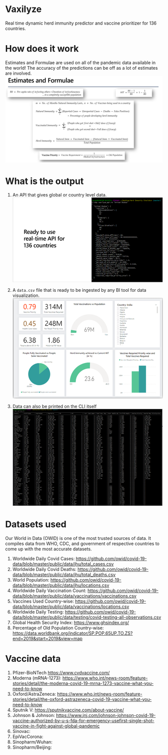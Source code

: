 # Vaxilyze

Real time dynamic herd immunity predictor and vaccine prioritizer for 136 countries.

# How does it work
Estimates and Formulae are used on all of the pandemic data available in the world!
The accuracy of the predictions can be off as a lot of estimates are involved.
![Estimates and Formulae](https://github.com/Rajanpandey/HerdImmunitySimulator-N-VaccinePrioritizer/blob/master/img/estimates-and-formulae.PNG?raw=true)


# What is the output
1. An API that gives global or country level data.
![API for 136 countries](https://github.com/Rajanpandey/HerdImmunitySimulator-N-VaccinePrioritizer/blob/master/img/api.PNG?raw=true)

2. A `data.csv` file that is ready to be ingested by any BI tool for data visualization.
![Power BI](https://github.com/Rajanpandey/HerdImmunitySimulator-N-VaccinePrioritizer/blob/master/img/power-bi.PNG?raw=true)

3. Data can also be printed on the CLI itself
![Data printed in the CLI](https://github.com/Rajanpandey/HerdImmunitySimulator-N-VaccinePrioritizer/blob/master/img/printed-data.PNG?raw=true)


# Datasets used
Our World in Data (OWID) is one of the most trusted sources of data. It compiles data from WHO, CDC, and government of respective countries to come up with the most accurate datasets.

1. Worldwide Daily Covid Cases: https://github.com/owid/covid-19-data/blob/master/public/data/jhu/total_cases.csv
2. Worldwide Daily Covid Deaths: https://github.com/owid/covid-19-data/blob/master/public/data/jhu/total_deaths.csv
3. World Population: https://github.com/owid/covid-19-data/blob/master/public/data/jhu/locations.csv
4. Worldwide Daily Vaccination Count: https://github.com/owid/covid-19-data/blob/master/public/data/vaccinations/vaccinations.csv
5. Vaccines Used Country-wise: https://github.com/owid/covid-19-data/blob/master/public/data/vaccinations/locations.csv
6. Worldwide Daily Testing: https://github.com/owid/covid-19-data/blob/master/public/data/testing/covid-testing-all-observations.csv
7. Global Health Security Index: https://www.ghsindex.org/
8. Percentage of Old Population Country-wise: https://data.worldbank.org/indicator/SP.POP.65UP.TO.ZS?end=2019&start=2019&view=map

# Vaccine data

1. Pfizer-BioNTech https://www.cvdvaccine.com/
2. Moderna (mRNA-1273): https://www.who.int/news-room/feature-stories/detail/the-moderna-covid-19-mrna-1273-vaccine-what-you-need-to-know
3. Oxford/AstraZeneca: https://www.who.int/news-room/feature-stories/detail/the-oxford-astrazeneca-covid-19-vaccine-what-you-need-to-know
4. Sputnik V: https://sputnikvaccine.com/about-vaccine/
5. Johnson & Johnson: https://www.jnj.com/johnson-johnson-covid-19-vaccine-authorized-by-u-s-fda-for-emergency-usefirst-single-shot-vaccine-in-fight-against-global-pandemic
6. Sinovac:
7. EpiVacCorona:
8. Sinopharm/Wuhan:
9. Sinopharm/Beijing:
